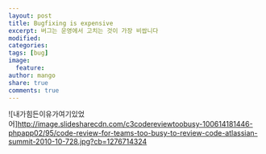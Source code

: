 ```yaml
---
layout: post
title: Bugfixing is expensive
excerpt: 버그는 운영에서 고치는 것이 가장 비쌉니다
modified:
categories:
tags: [bug]
image:
  feature:
author: mango
share: true
comments: true  
---
```


![내가힘든이유가여기있었어]<http://image.slidesharecdn.com/c3codereviewtoobusy-100614181446-phpapp02/95/code-review-for-teams-too-busy-to-review-code-atlassian-summit-2010-10-728.jpg?cb=1276714324>
